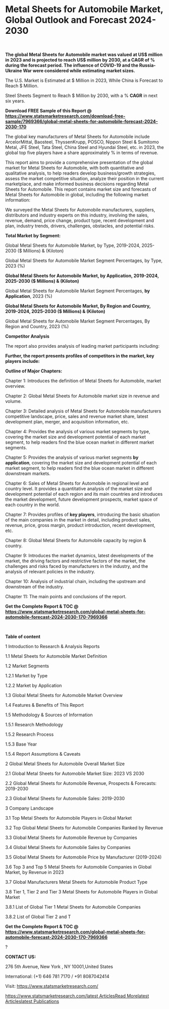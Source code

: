 <h1>Metal Sheets for Automobile Market, Global Outlook and Forecast 2024-2030</h1><br/><p><strong>The global Metal Sheets for Automobile market was valued at US$ million in 2023 and is projected to reach US$ million by 2030, at a <strong>CAGR</strong> of % during the forecast period. The influence of COVID-19 and the Russia-Ukraine War were considered while estimating market sizes.</strong></p>
 
 
 
 <p>The U.S. Market is Estimated at $ Million in 2023, While China is Forecast to Reach $ Million.</p>
 
 
 
 <p>Steel Sheets Segment to Reach $ Million by 2030, with a % <strong>CAGR</strong> in next six years.</p>
 
 
 
 <p><strong>Download FREE Sample of this Report @ <a href="https://www.statsmarketresearch.com/download-free-sample/7969366/global-metal-sheets-for-automobile-forecast-2024-2030-170">https://www.statsmarketresearch.com/download-free-sample/7969366/global-metal-sheets-for-automobile-forecast-2024-2030-170</a></strong></p>
 
 
 
 <p>The global key manufacturers of Metal Sheets for Automobile include ArcelorMittal, Baosteel, ThyssenKrupp, POSCO, Nippon Steel & Sumitomo Metal, JFE Steel, Tata Steel, China Steel and Hyundai Steel, etc. in 2023, the global top five players have a share approximately % in terms of revenue.</p>
 
 
 
 <p>This report aims to provide a comprehensive presentation of the global market for Metal Sheets for Automobile, with both quantitative and qualitative analysis, to help readers develop business/growth strategies, assess the market competitive situation, analyze their position in the current marketplace, and make informed business decisions regarding Metal Sheets for Automobile. This report contains market size and forecasts of Metal Sheets for Automobile in global, including the following market information:</p>
 
 
 
 <p>We surveyed the Metal Sheets for Automobile manufacturers, suppliers, distributors and industry experts on this industry, involving the sales, revenue, demand, price change, product type, recent development and plan, industry trends, drivers, challenges, obstacles, and potential risks.</p>
 
 
 
 <p><strong>Total Market by Segment:</strong></p>
 
 
 
 <p>Global Metal Sheets for Automobile Market, by Type, 2019-2024, 2025-2030 ($ Millions) & (Kiloton)</p>
 
 
 
 <p>Global Metal Sheets for Automobile Market Segment Percentages, by Type, 2023 (%)</p>
 
 
 
 <p><strong>Global Metal Sheets for Automobile Market, <strong>by Application</strong>, 2019-2024, 2025-2030 ($ Millions) & (Kiloton)</strong></p>
 
 
 
 <p>Global Metal Sheets for Automobile Market Segment Percentages, <strong>by Application</strong>, 2023 (%)</p>
 
 
 
 <p><strong>Global Metal Sheets for Automobile Market, By Region and Country, 2019-2024, 2025-2030 ($ Millions) & (Kiloton)</strong></p>
 
 
 
 <p>Global Metal Sheets for Automobile Market Segment Percentages, By Region and Country, 2023 (%)</p>
 
 
 
 <p><strong>Competitor Analysis</strong></p>
 
 
 
 <p>The report also provides analysis of leading market participants including:</p>
 
 
 
 <p><strong>Further, the report presents profiles of competitors in the market, <strong>key players</strong> include:</strong></p>
 
 
 
 <p><strong>Outline of Major Chapters:</strong></p>
 
 
 
 <p>Chapter 1: Introduces the definition of Metal Sheets for Automobile, market overview.</p>
 
 
 
 <p>Chapter 2: Global Metal Sheets for Automobile market size in revenue and volume.</p>
 
 
 
 <p>Chapter 3: Detailed analysis of Metal Sheets for Automobile manufacturers competitive landscape, price, sales and revenue market share, latest development plan, merger, and acquisition information, etc.</p>
 
 
 
 <p>Chapter 4: Provides the analysis of various market segments by type, covering the market size and development potential of each market segment, to help readers find the blue ocean market in different market segments.</p>
 
 
 
 <p>Chapter 5: Provides the analysis of various market segments <strong>by application</strong>, covering the market size and development potential of each market segment, to help readers find the blue ocean market in different downstream markets.</p>
 
 
 
 <p>Chapter 6: Sales of Metal Sheets for Automobile in regional level and country level. It provides a quantitative analysis of the market size and development potential of each region and its main countries and introduces the market development, future development prospects, market space of each country in the world.</p>
 
 
 
 <p>Chapter 7: Provides profiles of <strong>key players</strong>, introducing the basic situation of the main companies in the market in detail, including product sales, revenue, price, gross margin, product introduction, recent development, etc.</p>
 
 
 
 <p>Chapter 8: Global Metal Sheets for Automobile capacity by region & country.</p>
 
 
 
 <p>Chapter 9: Introduces the market dynamics, latest developments of the market, the driving factors and restrictive factors of the market, the challenges and risks faced by manufacturers in the industry, and the analysis of relevant policies in the industry.</p>
 
 
 
 <p>Chapter 10: Analysis of industrial chain, including the upstream and downstream of the industry.</p>
 
 
 
 <p>Chapter 11: The main points and conclusions of the report.</p>
 
 
 
 <div><b>Get the Complete Report & TOC @ <a href="https://www.statsmarketresearch.com/global-metal-sheets-for-automobile-forecast-2024-2030-170-7969366">https://www.statsmarketresearch.com/global-metal-sheets-for-automobile-forecast-2024-2030-170-7969366</a></b></div>
 
 
 
 <p><br />
 
 <b>Table of content</b></p>
 
 
 
 <p>1 Introduction to Research & Analysis Reports<br />
 
 1.1 Metal Sheets for Automobile Market Definition<br />
 
 1.2 Market Segments<br />
 
 1.2.1 Market by Type<br />
 
 1.2.2 Market by Application<br />
 
 1.3 Global Metal Sheets for Automobile Market Overview<br />
 
 1.4 Features & Benefits of This Report<br />
 
 1.5 Methodology & Sources of Information<br />
 
 1.5.1 Research Methodology<br />
 
 1.5.2 Research Process<br />
 
 1.5.3 Base Year<br />
 
 1.5.4 Report Assumptions & Caveats<br />
 
 2 Global Metal Sheets for Automobile Overall Market Size<br />
 
 2.1 Global Metal Sheets for Automobile Market Size: 2023 VS 2030<br />
 
 2.2 Global Metal Sheets for Automobile Revenue, Prospects & Forecasts: 2019-2030<br />
 
 2.3 Global Metal Sheets for Automobile Sales: 2019-2030<br />
 
 3 Company Landscape<br />
 
 3.1 Top Metal Sheets for Automobile Players in Global Market<br />
 
 3.2 Top Global Metal Sheets for Automobile Companies Ranked by Revenue<br />
 
 3.3 Global Metal Sheets for Automobile Revenue by Companies<br />
 
 3.4 Global Metal Sheets for Automobile Sales by Companies<br />
 
 3.5 Global Metal Sheets for Automobile Price by Manufacturer (2019-2024)<br />
 
 3.6 Top 3 and Top 5 Metal Sheets for Automobile Companies in Global Market, by Revenue in 2023<br />
 
 3.7 Global Manufacturers Metal Sheets for Automobile Product Type<br />
 
 3.8 Tier 1, Tier 2 and Tier 3 Metal Sheets for Automobile Players in Global Market<br />
 
 3.8.1 List of Global Tier 1 Metal Sheets for Automobile Companies<br />
 
 3.8.2 List of Global Tier 2 and T</p>
 
 
 
 <div><b>Get the Complete Report & TOC @ <a href="https://www.statsmarketresearch.com/global-metal-sheets-for-automobile-forecast-2024-2030-170-7969366">https://www.statsmarketresearch.com/global-metal-sheets-for-automobile-forecast-2024-2030-170-7969366</a></b></div>
 
 
 
 <p>? </p>
 
 
 
 <p><b>CONTACT US:</b><br />
 
 276 5th Avenue, New York , NY 10001,United States<br />
 
 International: (+1) 646 781 7170 / +91 8087042414<br />
 
 Visit: <a href="https://www.statsmarketresearch.com/">https://www.statsmarketresearch.com/</a><br />
 
 <a href="https://gyeongbokgung.com">https://www.statsmarketresearch.com/</a><a href="https://hallyeomaritime.com">latest Articles</a><a href="https://jingwansa.com">Read More</a><a href="https://nguoiviet.jp/">latest Articles</a><a href="https://www.intelmarketresearch.com/">latest Publications</a></p>